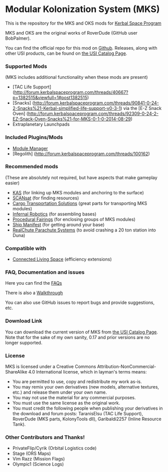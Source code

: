 Modular Kolonization System (MKS) 
===

This is the repository for the MKS and OKS mods for [Kerbal Space Program](http://kerbalspaceprogram.com)

MKS and OKS are the original works of RoverDude (GitHub user BobPalmer).  

You can find the official repo for this mod on [Github](http://github.com/BobPalmer/MKS).  Releases, along with other USI products, can be found on [the USI Catalog Page](bobpalmer.github.io/UmbraSpaceIndustries). 

### Supported Mods
(MKS includes additional functionality when these mods are present)
* [TAC Life Support] (http://forum.kerbalspaceprogram.com/threads/40667?p=1382515&viewfull=1#post1382515)
* [Snacks] (http://forum.kerbalspaceprogram.com/threads/90841-0-24-2-Snacks%21-Kerbal-simplified-life-support-v0-3-1) via the [E-Z Snack Oven] (http://forum.kerbalspaceprogram.com/threads/92309-0-24-2-EZ-Snack-Oven-Snacks%21-for-MKS-0-1-0-2014-08-29)
* Extraplanetary Launchpads


### Included Plugins/Mods
* [Module Manager](http://forum.kerbalspaceprogram.com/threads/55219)
* [Regolith] (http://forum.kerbalspaceprogram.com/threads/100162)

### Recommended mods
(These are absolutely not required, but have aspects that make gameplay easier)

* [KAS](http://forum.kerbalspaceprogram.com/threads/53134) (for linking up MKS modules and anchoring to the surface)
* [SCANsat](http://forum.kerbalspaceprogram.com/threads/55832) (for finding resources)
* [Cargo Transportation Solutions](http://forum.kerbalspaceprogram.com/threads/77505) (great parts for transporting MKS modules)
* [Infernal Robotics](http://forum.kerbalspaceprogram.com/threads/37707) (for assembling bases)
* [Procedural Fairings](http://forum.kerbalspaceprogram.com/threads/39512) (for enclosing groups of MKS modules)
* [Ship Manifest](http://forum.kerbalspaceprogram.com/threads/62270) (for getting around your base)
* [RealChute Parachute Systems](http://forum.kerbalspaceprogram.com/threads/57988) (to avoid crashing a 20 ton station into Duna)

### Compatible with

* [Connected Living Space](http://forum.kerbalspaceprogram.com/threads/70161) (efficiency extensions)

### FAQ, Documentation and issues

Here you can find the [FAQs](https://github.com/BobPalmer/MKS/wiki/FAQ)

There is also a [Walkthrough](https://github.com/BobPalmer/MKS/wiki/Tutorial_00)

You can also use GitHub issues to report bugs and provide suggestions, etc.

### Download Link

You can download the current version of MKS from [the USI Catalog Page](bobpalmer.github.io/UmbraSpaceIndustries).  Note that for the sake of my own sanity, 0.17 and prior versions are no longer supported.

### License

MKS is licensed under a Creative Commons Attribution-NonCommercial-ShareAlike 4.0 International license, which in layman's terms means:
* You are permitted to use, copy and redistribute my work as-is.
* You may remix your own derivatives (new models, alternative textures, etc.) and release them under your own name.
* You may not use the material for any commercial purposes.
* You must use the same license as the original work.
* You must credit the following people when publishing your derivatives in the download and forum posts: TaranisElsu (TAC Life Support), RoverDude (MKS parts, KolonyTools dll), Garibaldi2257 (Inline Resource Tank).

### Other Contributors and Thanks!
* PrivateFlip/Cyrik (Orbital Logistics code)
* Stage (ORS Maps)
* Vim Razz (Mission Flags)
* Olympic1 (Science Logs)
